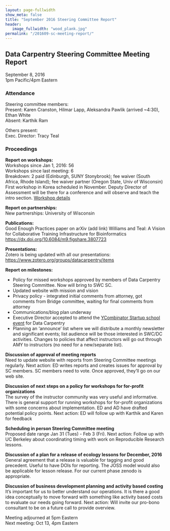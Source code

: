```yaml
---
layout: page-fullwidth
show_meta: false
title: "September 2016 Steering Committee Report"
header:
   image_fullwidth: "wood_plank.jpg"
permalink: "/201609-sc-meeting-report/"
---
```


## Data Carpentry Steering Committee Meeting Report
September 8, 2016  
1pm Pacific/4pm Eastern

### Attendance

Steering committee members:  
Present: Karen Cranston, Hilmar Lapp, Aleksandra Pawlik (arrived ~4:30), Ethan White  
Absent: Karthik Ram

Others present:  
Exec. Director: Tracy Teal  


### Proceedings

**Report on workshops:**  
Workshops since Jan 1, 2016: 56  
Workshops since last meeting: 6  
Breakdown:  2 paid (Edinburgh, SUNY Stonybrook);  fee waiver (South Africa, Rhode Island);  fee waiver partner (Oregon State, Univ of Wisconsin)
First workshop in Korea scheduled in November. Deputy Director of Assessment will be there for a conference and will observe and teach the intro section. [Workshop details](https://statkclee.github.io/2016-11-06-sogang/)

**Report on partnerships:**  
New partnerships: University of Wisconsin

**Publications:**  
Good Enough Practices paper on arXiv (add link)
Williams and Teal: A Vision for Collaborative Training Infrastructure for Bioinformatics https://dx.doi.org/10.6084/m9.figshare.3807723

**Presentations:**  
Zotero is being updated with all our presentations: https://www.zotero.org/groups/datacarpentry/items

**Report on milestones:**  

- Policy for missed workshops approved by members of Data Carpentry Steering Committee. Now will bring to SWC SC.
- Updated website with mission and vision
- Privacy policy - integrated initial comments from attorney, got comments from Bridge committee, waiting for final comments from attorney
- Communications/blog plan underway
- Executive Director accepted to attend the [YCombinator Startup school event](http://www.startupschool.org) for Data Carpentry
- Planning an ‘announce’ list where we will distribute a monthly newsletter and significant events; list audience will be those interested in SWC/DC activities. Changes to policies that affect instructors will go out through AMY to instructors (no need for a new/separate list).

**Discussion of approval of meeting reports**  
Need to update website with reports from Steering Committee meetings regularly. Next action: ED writes reports and creates issues for approval by SC members. SC members need to vote. Once approved, they’ll go on our web site.

**Discussion of next steps on a policy for workshops for for-profit organizations**  
The survey of the instructor community was very useful and informative. There is general support for running workshops for for-profit organizations with some concerns about implementation. ED and AD have drafted potential policy points. Next action: ED will follow up with Karthik and Karen for feedback


**Scheduling in person Steering Committee meeting**  
Proposed date range Jan 31 (Tues) - Feb 3 (Fri). Next action: Follow up with UC Berkeley about coordinating timing with work on Reproducible Research lessons.

**Discussion of a plan for a release of ecology lessons for December, 2016**  
General agreement that a release is valuable for tagging and good precedent. Useful to have DOIs for reporting. The JOSS model would also be applicable for lesson release. For our current phase zenodo is appropriate.

**Discussion of business development planning and activity based costing**  
It’s important for us to better understand our operations. It is there a good idea conceptually to move forward with something like activity based costs to evaluate our needs going forward. Next action: Will invite our pro-bono consultant to be on a future call to provide overview.


Meeting adjourned at 5pm Eastern    
Next meeting: Oct 13, 4pm Eastern
